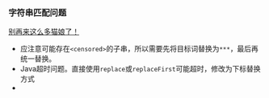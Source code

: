 ### 字符串匹配问题
[别再来这么多猫娘了！](https://pintia.cn/problems/1778703598177181696)
* 应注意可能存在```<censored>```的子串，所以需要先将目标词替换为```***```，最后再统一替换。
* Java超时问题。直接使用```replace```或```replaceFirst```可能超时，修改为下标替换方式
* 